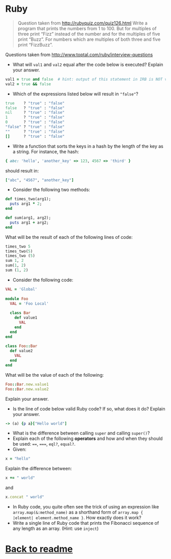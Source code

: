 # Ruby

> Question taken from http://rubyquiz.com/quiz126.html
> Write a program that prints the numbers from 1 to 100.
> But for multiples of three print “Fizz” instead of the
> number and for the multiples of five print “Buzz”. For
> numbers which are multiples of both three and five
> print “FizzBuzz”.

Questions taken from http://www.toptal.com/ruby/interview-questions

- What will `val1` and `val2` equal after the code below is executed? Explain your answer.
```ruby
val1 = true and false  # hint: output of this statement in IRB is NOT value of val1!
val2 = true && false
```
- Which of the expressions listed below will result in `"false"`?
```ruby
true    ? "true" : "false"
false   ? "true" : "false"
nil     ? "true" : "false"
1       ? "true" : "false"
0       ? "true" : "false"
"false" ? "true" : "false"
""      ? "true" : "false"
[]      ? "true" : "false"
```
- Write a function that sorts the keys in a hash by the length of the key as a string. For instance, the hash:
```ruby
{ abc: 'hello', 'another_key' => 123, 4567 => 'third' }
```
should result in:
```ruby
["abc", "4567", "another_key"]
```
- Consider the following two methods:
```ruby
def times_two(arg1);
  puts arg1 * 2;
end

def sum(arg1, arg2);
  puts arg1 + arg2;
end
```
What will be the result of each of the following lines of code:
```ruby
times_two 5
times_two(5)
times_two (5)
sum 1, 2
sum(1, 2)
sum (1, 2)
```
- Consider the following code:
```ruby
VAL = 'Global'
 
module Foo
  VAL = 'Foo Local'
 
  class Bar
    def value1
      VAL
    end
  end
end
 
class Foo::Bar
  def value2
    VAL
  end
end
```
What will be the value of each of the following:
```ruby
Foo::Bar.new.value1
Foo::Bar.new.value2
```
Explain your answer.
- Is the line of code below valid Ruby code? If so, what does it do? Explain your answer.
```ruby
-> (a) {p a}["Hello world"]
```
- What is the difference between calling `super` and calling `super()`?
- Explain each of the following **operators** and how and when they should be used: `==`, `===`, `eql?`, `equal?`.
- Given:
```ruby
x = "hello"
```
Explain the difference between:
```ruby
x += " world"
```
and
```ruby
x.concat " world"
```
- In Ruby code, you quite often see the trick of using an expression like `array.map(&:method_name)` as a shorthand form of `array.map { |element| element.method_name }`. How exactly does it work?
- Write a single line of Ruby code that prints the Fibonacci sequence of any length as an array. (Hint: use `inject`)



# [Back to readme](../readme.md)